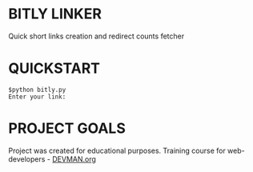 # BITLY LINKER
Quick short links creation and redirect counts fetcher
# QUICKSTART
```
$python bitly.py
Enter your link:

```
# PROJECT GOALS
Project was created for educational purposes. Training course for web-developers - [DEVMAN.org](https://dvmn.org) 
